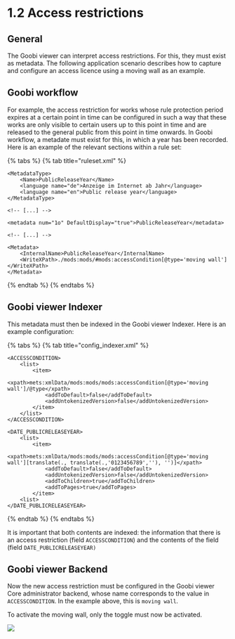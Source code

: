 # 1.2 Access restrictions

## General

The Goobi viewer can interpret access restrictions. For this, they must exist as metadata. The following application scenario describes how to capture and configure an access licence using a moving wall as an example.

## Goobi workflow

For example, the access restriction for works whose rule protection period expires at a certain point in time can be configured in such a way that these works are only visible to certain users up to this point in time and are released to the general public from this point in time onwards. In Goobi workflow, a metadate must exist for this, in which a year has been recorded. Here is an example of the relevant sections within a rule set:

{% tabs %}
{% tab title="ruleset.xml" %}
```markup
<MetadataType>
    <Name>PublicReleaseYear</Name>
    <language name="de">Anzeige im Internet ab Jahr</language>
    <language name="en">Public release year</language>
</MetadataType>

<!-- [...] -->

<metadata num="1o" DefaultDisplay="true">PublicReleaseYear</metadata>

<!-- [...] -->

<Metadata>
    <InternalName>PublicReleaseYear</InternalName>
    <WriteXPath>./mods:mods/#mods:accessCondition[@type='moving wall']</WriteXPath>
</Metadata>
```
{% endtab %}
{% endtabs %}

## Goobi viewer Indexer

This metadata must then be indexed in the Goobi viewer Indexer. Here is an example configuration:

{% tabs %}
{% tab title="config_indexer.xml" %}
```markup
<ACCESSCONDITION>
    <list>
        <item>
            <xpath>mets:xmlData/mods:mods/mods:accessCondition[@type='moving wall']/@type</xpath>
            <addToDefault>false</addToDefault>
            <addUntokenizedVersion>false</addUntokenizedVersion>
        </item>
    </list>
</ACCESSCONDITION>

<DATE_PUBLICRELEASEYEAR>
    <list>
        <item>
            <xpath>mets:xmlData/mods:mods/mods:accessCondition[@type='moving wall'][translate(., translate(.,'0123456789',''), '')]</xpath>
            <addToDefault>false</addToDefault>
            <addUntokenizedVersion>false</addUntokenizedVersion>
            <addToChildren>true</addToChildren>
            <addToPages>true</addToPages>
        </item>
    <list>
</DATE_PUBLICRELEASEYEAR>
```
{% endtab %}
{% endtabs %}

It is important that both contents are indexed: the information that there is an access restriction (field `ACCESSCONDITION`) and the contents of the field (field `DATE_PUBLICRELEASEYEAR)`&#x20;

## Goobi viewer Backend

Now the new access restriction must be configured in the Goobi viewer Core administrator backend, whose name corresponds to the value in `ACCESSCONDITION`. In the example above, this is `moving wall`.

To activate the moving wall, only the toggle must now be activated.

![](../../.gitbook/assets/misc\_1.2.png)
